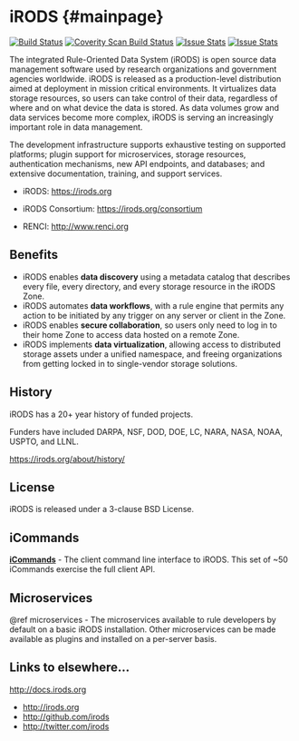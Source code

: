 # iRODS {#mainpage}

[![Build Status](https://travis-ci.org/irods/irods.svg?branch=master)](https://travis-ci.org/irods/irods) [![Coverity Scan Build Status](https://scan.coverity.com/projects/2605/badge.svg)](https://scan.coverity.com/projects/2605) [![Issue Stats](http://issuestats.com/github/irods/irods/badge/pr?style=flat)](http://issuestats.com/github/irods/irods) [![Issue Stats](http://issuestats.com/github/irods/irods/badge/issue?style=flat)](http://issuestats.com/github/irods/irods)

The integrated Rule-Oriented Data System (iRODS) is open source data management software used by research organizations and government agencies worldwide.  iRODS is released as a production-level distribution aimed at deployment in mission critical environments.  It virtualizes data storage resources, so users can take control of their data, regardless of where and on what device the data is stored. As data volumes grow and data services become more complex, iRODS is serving an increasingly important role in data management.

The development infrastructure supports exhaustive testing on supported platforms; plugin support for microservices, storage resources, authentication mechanisms, new API endpoints, and databases; and extensive documentation, training, and support services.

- iRODS: https://irods.org

- iRODS Consortium: https://irods.org/consortium

- RENCI: http://www.renci.org


## Benefits

- iRODS enables **data discovery** using a metadata catalog that describes every file, every directory, and every storage resource in the iRODS Zone.
- iRODS automates **data workflows**, with a rule engine that permits any action to be initiated by any trigger on any server or client in the Zone.
- iRODS enables **secure collaboration**, so users only need to log in to their home Zone to access data hosted on a remote Zone.
- iRODS implements **data virtualization**, allowing access to distributed storage assets under a unified namespace, and freeing organizations from getting locked in to single-vendor storage solutions.

## History

iRODS has a 20+ year history of funded projects.

Funders have included DARPA, NSF, DOD, DOE, LC, NARA, NASA, NOAA, USPTO, and LLNL.

https://irods.org/about/history/

## License

iRODS is released under a 3-clause BSD License.

## iCommands

 <strong><a href="icommands/index.html">iCommands</a></strong> - The client command line interface to iRODS.  This set of ~50 iCommands exercise the full client API.

## Microservices

@ref microservices - The microservices available to rule developers by default on a basic iRODS installation.  Other microservices can be made available as plugins and installed on a per-server basis.


## Links to elsewhere...

http://docs.irods.org

 - http://irods.org
 - http://github.com/irods
 - http://twitter.com/irods

